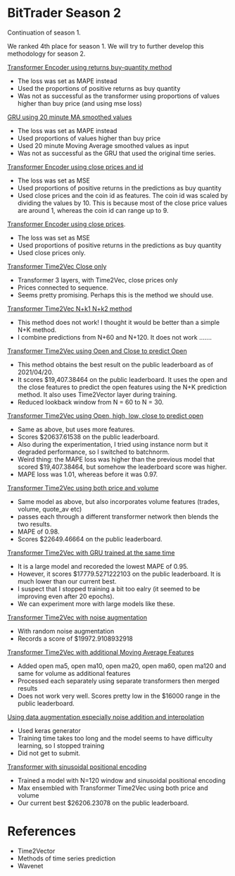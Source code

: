 # BitTrader Season 2 

Continuation of season 1. 

We ranked 4th place for season 1. We will try to further develop this methodology for season 2. 


[Transformer Encoder using returns buy-quantity method](https://github.com/puzzlecollector/bitTrader/blob/main/season2/Transformer%20close%20prices%20different%20buy%20quantity%20method.ipynb)
- The loss was set as MAPE instead 
- Used the proportions of positive returns as buy quantity 
- Was not as successful as the transformer using proportions of values higher than buy price (and using mse loss) 

[GRU using 20 minute MA smoothed values](https://github.com/puzzlecollector/bitTrader/blob/main/season2/GRU_20_mins_MA_Prediction.ipynb)
- The loss was set as MAPE instead 
- Used proportions of values higher than buy price
- Used 20 minute Moving Average smoothed values as input 
- Was not as successful as the GRU that used the original time series. 


[Transformer Encoder using close prices and id](https://github.com/puzzlecollector/bitTrader/blob/main/season2/Transformer_id_close.ipynb) 
- The loss was set as MSE 
- Used proportions of positive returns in the predictions as buy quantity 
- Used close prices and the coin id as features. The coin id was scaled by dividing the values by 10. This is because most of the close price values are around 1, whereas the coin id can range up to 9.  

[Transformer Encoder using close prices](https://github.com/puzzlecollector/bitTrader/blob/main/season2/Transformer%20Returns%20Proportions.ipynb). 
- The loss was set as MSE 
- Used proportions of positive returns in the predictions as buy quantity 
- Used close prices only. 

[Transformer Time2Vec Close only](https://github.com/puzzlecollector/bitTrader/blob/main/season2/Transformer%20Time2Vec%20Close%20Only.ipynb) 
- Transformer 3 layers, with Time2Vec, close prices only
- Prices connected to sequence. 
- Seems pretty promising. Perhaps this is the method we should use.   


[Transformer Time2Vec N+k1 N+k2 method](https://github.com/puzzlecollector/bitTrader/blob/main/season2/Transformer_Time2Vec_Close_60_and_120_point_predictions.ipynb) 
- This method does not work! I thought it would be better than a simple N+K method. 
- I combine predictions from N+60 and N+120. It does not work .......  


[Transformer Time2Vec using Open and Close to predict Open](https://github.com/puzzlecollector/bitTrader/blob/main/season2/Transformer%20Open%20Close%20predict%20Open.ipynb) 
- This method obtains the best result on the public leaderboard as of 2021/04/20.  
- It scores $19,407.38464 on the public leaderboard. It uses the open and the close features to predict the open features using the N+K prediction method. It also uses Time2Vector layer during training.  
- Reduced lookback window from N = 60 to N = 30.  

[Transformer Time2Vec using Open, high, low, close to predict open](https://github.com/puzzlecollector/bitTrader/blob/main/season2/Transformer_OHLC.ipynb)
- Same as above, but uses more features. 
- Scores $20637.61538 on the public leaderboard. 
- Also during the experimentation, I tried using instance norm but it degraded performance, so I switched to batchnorm.  
- Weird thing: the MAPE loss was higher than the previous model that scored $19,407.38464, but somehow the leaderboard score was higher. 
- MAPE loss was 1.01, whereas before it was 0.97. 

[Transformer Time2Vec using both price and volume](https://github.com/puzzlecollector/bitTrader/blob/main/season2/Transformer_OHLC_with_volumes.ipynb) 
- Same model as above, but also incorporates volume features (trades, volume, quote_av etc) 
- passes each through a different transformer network then blends the two results. 
- MAPE of 0.98. 
- Scores $22649.46664 on the public leaderboard.   

[Transformer Time2Vec with GRU trained at the same time](https://github.com/puzzlecollector/bitTrader/blob/main/season2/Transformer_GRU_OHLC_with_volume.ipynb) 
- It is a large model and recoreded the lowest MAPE of 0.95.  
- However, it scores $17779.5271222103 on the public leaderboard. It is much lower than our current best. 
- I suspect that I stopped training a bit too ealry (it seemed to be improving even after 20 epochs). 
- We can experiment more with large models like these. 

[Transformer Time2Vec with noise augmentation](https://github.com/puzzlecollector/bitTrader/blob/main/season2/Transformer_OHLC_volume_data_augmentation.ipynb) 
- With random noise augmentation
- Records a score of $19972.9108932918

[Transformer Time2Vec with additional Moving Average Features](https://github.com/puzzlecollector/bitTrader/blob/main/season2/Transformer%20feature%20engineering%20moving%20average%20features.ipynb) 
- Added open ma5, open ma10, open ma20, open ma60, open ma120 and same for volume as additional features 
- Processed each separately using separate transformers then merged results 
- Does not work very well. Scores pretty low in the $16000 range in the public leaderboard.  

[Using data augmentation especially noise addition and interpolation](https://github.com/puzzlecollector/bitTrader/blob/main/season2/decaying_noise_interpolation_augmentation.ipynb) 
- Used keras generator 
- Training time takes too long and the model seems to have difficulty learning, so I stopped training 
- Did not get to submit.  

[Transformer with sinusoidal positional encoding](https://github.com/puzzlecollector/bitTrader/blob/main/season2/Transformer_positional_encoder.ipynb) 
- Trained a model with N=120 window and sinusoidal positional encoding 
- Max ensembled with Transformer Time2Vec using both price and volume 
- Our current best $26206.23078 on the public leaderboard. 


# References 
- Time2Vector 
- Methods of time series prediction 
- Wavenet
